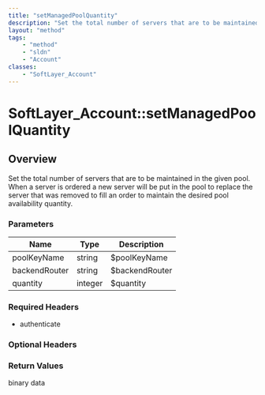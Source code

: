 ```yaml
---
title: "setManagedPoolQuantity"
description: "Set the total number of servers that are to be maintained in the given pool. When a server is ordered a new server will... "
layout: "method"
tags:
    - "method"
    - "sldn"
    - "Account"
classes:
    - "SoftLayer_Account"
---
```

# SoftLayer_Account::setManagedPoolQuantity
## Overview 
Set the total number of servers that are to be maintained in the given pool. When a server is ordered a new server will be put in the pool to replace the server that was removed to fill an order to maintain the desired pool availability quantity. 

### Parameters 
|Name | Type | Description |
| --- | --- | --- |
|poolKeyName| string| $poolKeyName|
|backendRouter| string| $backendRouter|
|quantity| integer| $quantity|


### Required Headers
* authenticate

### Optional Headers

### Return Values
binary data
